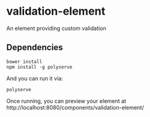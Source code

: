 # validation-element

An element providing custom validation 


## Dependencies

    bower install
    npm install -g polyserve 

And you can run it via:

    polyserve

Once running, you can preview your element at http://localhost:8080/components/validation-element/


